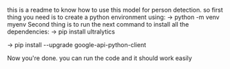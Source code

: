 this is a readme to know how to use this model for person detection.
so first thing you need is to create a python environment using: 
-> python -m venv myenv
Second thing is to run the next command to install all the dependencies: 
-> pip install ultralytics  

-> pip install --upgrade google-api-python-client




Now you're done. 
you can run the code and it should work easily
